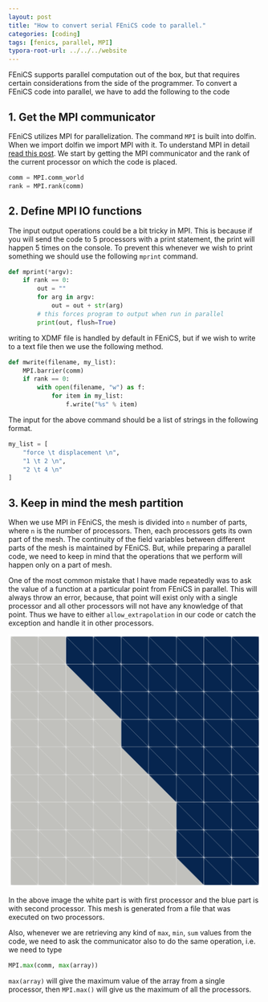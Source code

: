 ```yaml
---
layout: post
title: "How to convert serial FEniCS code to parallel."
categories: [coding]
tags: [fenics, parallel, MPI]
typora-root-url: ../../../website
---
```


FEniCS supports parallel computation out of the box, but that requires certain considerations from the side of the programmer. To convert a FEniCS code into parallel, we have to add the following to the code

## 1. Get the MPI communicator

FEniCS utilizes MPI for parallelization. The command `MPI`  is built into dolfin. When we import  dolfin we import MPI with it. To understand MPI in detail [read this post](https://computationalmechanics.in/parallelizing-for-loop-in-python-with-mpi/). We start by getting the MPI communicator and the rank of the current processor on which the code is placed.

```python
comm = MPI.comm_world
rank = MPI.rank(comm)
```

## 2. Define MPI IO functions

The input output operations could be a bit tricky in MPI. This is because if you will send the code to 5 processors with a print statement, the print will happen 5 times on the console. To prevent this whenever we wish to print something we should use the following `mprint` command.

```python
def mprint(*argv):
    if rank == 0:
        out = ""
        for arg in argv:
            out = out + str(arg)
        # this forces program to output when run in parallel
        print(out, flush=True)
```

writing to XDMF file is handled by default in FEniCS, but if we wish to write to a text file then we use the following method.

```python
def mwrite(filename, my_list):
    MPI.barrier(comm)
    if rank == 0:
        with open(filename, "w") as f:
            for item in my_list:
                f.write("%s" % item)
```

The input for the above command should be a list of strings in the following format.

```python
my_list = [
    "force \t displacement \n",
    "1 \t 2 \n",
    "2 \t 4 \n"
]
```

##  3. Keep in mind the mesh partition

When we use MPI in FEniCS, the mesh is divided into `n` number of parts, where `n` is the number of processors. Then, each processors gets its own part of the mesh. The continuity of the field variables between different parts of the mesh is maintained by FEniCS. But, while preparing a parallel code, we need to keep in mind that the operations that we perform will happen only on a part of mesh. 

One of the most common mistake that I have made repeatedly was to ask the value of a function at a particular point from FEniCS in parallel. This will always throw an error, because, that point will exist only with  a single processor and all other processors will not have any knowledge of that point. Thus we have to either `allow_extrapolation` in our code or catch the exception and handle it in other processors.

![image-20210122140442143](/assets/images/image-20210122140442143.png)

In the above image the white part is with first processor  and the blue part is with second processor. This mesh is generated from a file that was executed on two processors.

Also, whenever we are retrieving any kind of `max`, `min`, `sum` values from the code, we need to ask the communicator also to do the same operation, i.e. we need to type

```python
MPI.max(comm, max(array))
```

`max(array)` will give the maximum value of the array from a single processor, then `MPI.max()` will give us the maximum of all the processors.